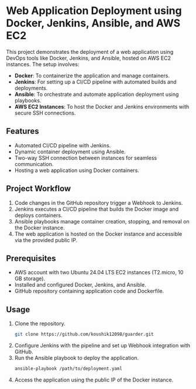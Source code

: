 # Web Application Deployment using Docker, Jenkins, Ansible, and AWS EC2

This project demonstrates the deployment of a web application using DevOps tools like Docker, Jenkins, and Ansible, hosted on AWS EC2 instances. The setup involves:

- **Docker**: To containerize the application and manage containers.
- **Jenkins**: For setting up a CI/CD pipeline with automated builds and deployments.
- **Ansible**: To orchestrate and automate application deployment using playbooks.
- **AWS EC2 Instances**: To host the Docker and Jenkins environments with secure SSH connections.

## Features
- Automated CI/CD pipeline with Jenkins.
- Dynamic container deployment using Ansible.
- Two-way SSH connection between instances for seamless communication.
- Hosting a web application using Docker containers.

## Project Workflow
1. Code changes in the GitHub repository trigger a Webhook to Jenkins.
2. Jenkins executes a CI/CD pipeline that builds the Docker image and deploys containers.
3. Ansible playbooks manage container creation, stopping, and removal on the Docker instance.
4. The web application is hosted on the Docker instance and accessible via the provided public IP.

## Prerequisites
- AWS account with two Ubuntu 24.04 LTS EC2 instances (T2.micro, 10 GB storage).
- Installed and configured Docker, Jenkins, and Ansible.
- GitHub repository containing application code and Dockerfile.

## Usage
1. Clone the repository.
   ```bash
   git clone https://github.com/koushik12098/guarder.git
2. Configure Jenkins with the pipeline and set up Webhook integration with GitHub.
3. Run the Ansible playbook to deploy the application.
   ```bash
   ansible-playbook /path/to/deployment.yaml
4. Access the application using the public IP of the Docker instance.

